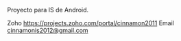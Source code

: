 Proyecto para IS de Android.

Zoho https://projects.zoho.com/portal/cinnamon2011
Email cinnamonis2012@gmail.com
